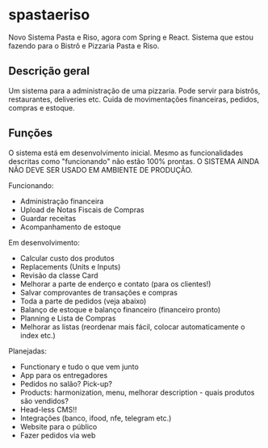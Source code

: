 # spastaeriso

Novo Sistema Pasta e Riso, agora com Spring e React. Sistema que estou fazendo para o Bistrô e Pizzaria Pasta e Riso.

## Descrição geral

Um sistema para a administração de uma pizzaria. Pode servir para bistrôs, restaurantes, deliveries etc. Cuida de movimentações financeiras, pedidos, compras e estoque.

## Funções

O sistema está em desenvolvimento inicial. Mesmo as funcionalidades descritas como "funcionando" não estão 100% prontas. O SISTEMA AINDA NÃO DEVE SER USADO EM AMBIENTE DE PRODUÇÃO.

Funcionando:
 - Administração financeira
 - Upload de Notas Fiscais de Compras
 - Guardar receitas
 - Acompanhamento de estoque

Em desenvolvimento:
 - Calcular custo dos produtos
 - Replacements (Units e Inputs)
 - Revisão da classe Card
 - Melhorar a parte de enderço e contato (para os clientes!)
 - Salvar comprovantes de transações e compras
 - Toda a parte de pedidos (veja abaixo)
 - Balanço de estoque e balanço financeiro (financeiro pronto)
 - Planning e Lista de Compras
 - Melhorar as listas (reordenar mais fácil, colocar automaticamente o index etc.)

Planejadas:
 - Functionary e tudo o que vem junto
 - App para os entregadores
 - Pedidos no salão? Pick-up?
 - Products: harmonization, menu, melhorar description - quais produtos são vendidos?
 - Head-less CMS!!
 - Integrações (banco, ifood, nfe, telegram etc.)
 - Website para o público
 - Fazer pedidos via web
